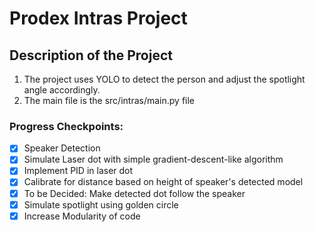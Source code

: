 # Prodex Intras Project
## Description of the Project
1. The project uses YOLO to detect the person and adjust the spotlight angle accordingly.
2. The main file is the src/intras/main.py file
### Progress Checkpoints:
- [x] Speaker Detection
- [x] Simulate Laser dot with simple gradient-descent-like algorithm
- [x] Implement PID in laser dot
- [x] Calibrate for distance based on height of speaker's detected model
- [x] To be Decided: Make detected dot follow the speaker
- [x] Simulate spotlight using golden circle
- [x] Increase Modularity of code
